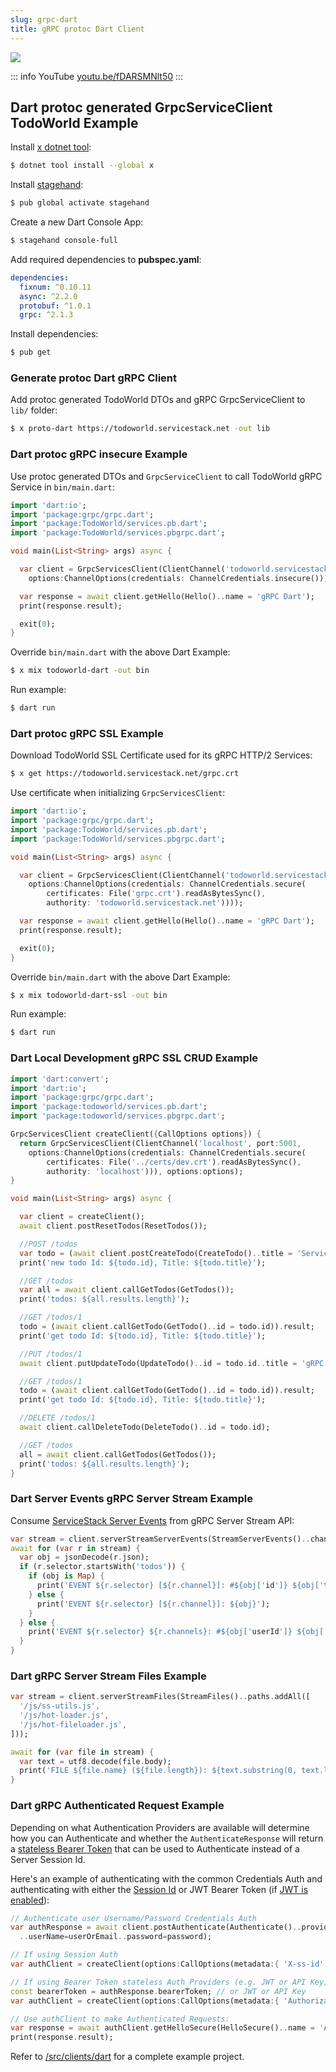 ```yaml
---
slug: grpc-dart
title: gRPC protoc Dart Client
---
```


[![](https://raw.githubusercontent.com/ServiceStack/docs/master/docs/images/grpc/dart.png)](https://youtu.be/fDARSMNlt50)

::: info YouTube
[youtu.be/fDARSMNlt50](https://youtu.be/fDARSMNlt50)
:::

## Dart protoc generated GrpcServiceClient TodoWorld Example

Install [x dotnet tool](https://docs.servicestack.net/dotnet-tool):
    
```bash
$ dotnet tool install --global x 
```
    
Install [stagehand](https://pub.dev/packages/stagehand):

```bash
$ pub global activate stagehand
```

Create a new Dart Console App:

```bash
$ stagehand console-full
```

Add required dependencies to **pubspec.yaml**:

```yaml
dependencies:
  fixnum: ^0.10.11
  async: ^2.2.0
  protobuf: ^1.0.1
  grpc: ^2.1.3
```

Install dependencies:

```bash
$ pub get
```
    
### Generate protoc Dart gRPC Client

Add protoc generated TodoWorld DTOs and gRPC GrpcServiceClient to `lib/` folder:

```bash
$ x proto-dart https://todoworld.servicestack.net -out lib
```

### Dart protoc gRPC insecure Example

Use protoc generated DTOs and `GrpcServiceClient` to call TodoWorld gRPC Service in `bin/main.dart`:

```dart
import 'dart:io';
import 'package:grpc/grpc.dart';
import 'package:TodoWorld/services.pb.dart';
import 'package:TodoWorld/services.pbgrpc.dart';

void main(List<String> args) async {

  var client = GrpcServicesClient(ClientChannel('todoworld.servicestack.net', port:5054,
    options:ChannelOptions(credentials: ChannelCredentials.insecure())));

  var response = await client.getHello(Hello()..name = 'gRPC Dart');
  print(response.result);

  exit(0);
}
```

Override `bin/main.dart` with the above Dart Example: 

```bash
$ x mix todoworld-dart -out bin
```

Run example:

```bash
$ dart run
```

### Dart protoc gRPC SSL Example

Download TodoWorld SSL Certificate used for its gRPC HTTP/2 Services:

```bash
$ x get https://todoworld.servicestack.net/grpc.crt
```

Use certificate when initializing `GrpcServicesClient`:

```dart
import 'dart:io';
import 'package:grpc/grpc.dart';
import 'package:TodoWorld/services.pb.dart';
import 'package:TodoWorld/services.pbgrpc.dart';

void main(List<String> args) async {

  var client = GrpcServicesClient(ClientChannel('todoworld.servicestack.net', port:50051,
    options:ChannelOptions(credentials: ChannelCredentials.secure(
        certificates: File('grpc.crt').readAsBytesSync(),
        authority: 'todoworld.servicestack.net'))));

  var response = await client.getHello(Hello()..name = 'gRPC Dart');
  print(response.result);

  exit(0);
}
```

Override `bin/main.dart` with the above Dart Example: 

```bash
$ x mix todoworld-dart-ssl -out bin
```

Run example:

```bash
$ dart run
```

### Dart Local Development gRPC SSL CRUD Example

```dart
import 'dart:convert';
import 'dart:io';
import 'package:grpc/grpc.dart';
import 'package:todoworld/services.pb.dart';
import 'package:todoworld/services.pbgrpc.dart';

GrpcServicesClient createClient({CallOptions options}) {
  return GrpcServicesClient(ClientChannel('localhost', port:5001,
    options:ChannelOptions(credentials: ChannelCredentials.secure(
        certificates: File('../certs/dev.crt').readAsBytesSync(),
        authority: 'localhost'))), options:options);
}

void main(List<String> args) async {

  var client = createClient();
  await client.postResetTodos(ResetTodos());

  //POST /todos
  var todo = (await client.postCreateTodo(CreateTodo()..title = 'ServiceStack')).result;
  print('new todo Id: ${todo.id}, Title: ${todo.title}');

  //GET /todos
  var all = await client.callGetTodos(GetTodos());
  print('todos: ${all.results.length}');

  //GET /todos/1
  todo = (await client.callGetTodo(GetTodo()..id = todo.id)).result;
  print('get todo Id: ${todo.id}, Title: ${todo.title}');

  //PUT /todos/1
  await client.putUpdateTodo(UpdateTodo()..id = todo.id..title = 'gRPC');

  //GET /todos/1
  todo = (await client.callGetTodo(GetTodo()..id = todo.id)).result;
  print('get todo Id: ${todo.id}, Title: ${todo.title}');

  //DELETE /todos/1
  await client.callDeleteTodo(DeleteTodo()..id = todo.id);

  //GET /todos
  all = await client.callGetTodos(GetTodos());
  print('todos: ${all.results.length}');  
}
```

### Dart Server Events gRPC Server Stream Example

Consume [ServiceStack Server Events](https://docs.servicestack.net/server-events) from gRPC Server Stream API:

```dart
var stream = client.serverStreamServerEvents(StreamServerEvents()..channels.add('todos'));
await for (var r in stream) {
  var obj = jsonDecode(r.json);
  if (r.selector.startsWith('todos')) {
    if (obj is Map) {
      print('EVENT ${r.selector} [${r.channel}]: #${obj['id']} ${obj['title']}');
    } else {
      print('EVENT ${r.selector} [${r.channel}]: ${obj}');
    }
  } else {
    print('EVENT ${r.selector} ${r.channels}: #${obj['userId']} ${obj['displayName']}');
  }
}
```

### Dart gRPC Server Stream Files Example

```dart
var stream = client.serverStreamFiles(StreamFiles()..paths.addAll([
  '/js/ss-utils.js',
  '/js/hot-loader.js',
  '/js/hot-fileloader.js',
]));

await for (var file in stream) {
  var text = utf8.decode(file.body);
  print('FILE ${file.name} (${file.length}): ${text.substring(0, text.length < 50 ? text.length : 50)} ...');
}
```

### Dart gRPC Authenticated Request Example

Depending on what Authentication Providers are available will determine how you can Authenticate and whether the
`AuthenticateResponse` will return a [stateless Bearer Token](/authentication-and-authorization#authentication-per-request-auth-providers)
that can be used to Authenticate instead of a Server Session Id. 

Here's an example of authenticating with the common Credentials Auth and authenticating with either the 
[Session Id](/sessions) or JWT Bearer Token (if [JWT is enabled](/jwt-authprovider)):

```dart
// Authenticate user Username/Password Credentials Auth
var authResponse = await client.postAuthenticate(Authenticate()..provider='credentials'
  ..userName=userOrEmail..password=password);

// If using Session Auth
var authClient = createClient(options:CallOptions(metadata:{ 'X-ss-id': authResponse.sessionId }));

// If using Bearer Token stateless Auth Providers (e.g. JWT or API Key):
const bearerToken = authResponse.bearerToken; // or JWT or API Key
var authClient = createClient(options:CallOptions(metadata:{ 'Authorization': 'Bearer ${bearerToken}' }));

// Use authClient to make Authenticated Requests:
var response = await authClient.getHelloSecure(HelloSecure()..name = 'Authenticated gRPC Dart!');
print(response.result);
```

Refer to [/src/clients/dart](https://github.com/NetCoreApps/todo-world/tree/master/src/clients/dart)
for a complete example project.
